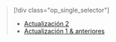 > [!div class="op_single_selector"]
> * [Actualización 2](../articles/storsimple/storsimple-clone-volume-u2.md)
> * [Actualización 1 &amp; anteriores](../articles/storsimple/storsimple-clone-volume.md)
> 
> 

